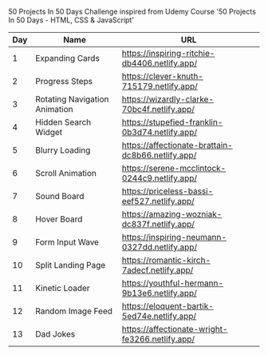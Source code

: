 50 Projects In 50 Days Challenge inspired from Udemy Course '50 Projects In 50 Days - HTML, CSS & JavaScript' 

| Day | Name | URL |
| --- | --- | --- |
| 1 | Expanding Cards | https://inspiring-ritchie-db4406.netlify.app/ |
| 2 | Progress Steps | https://clever-knuth-715179.netlify.app/ |
| 3 | Rotating Navigation Animation | https://wizardly-clarke-70bc4f.netlify.app/ |
| 4 | Hidden Search Widget | https://stupefied-franklin-0b3d74.netlify.app/ |
| 5 | Blurry Loading | https://affectionate-brattain-dc8b66.netlify.app/ |
| 6 | Scroll Animation | https://serene-mcclintock-0244c9.netlify.app/ |
| 7 | Sound Board | https://priceless-bassi-eef527.netlify.app/ |
| 8 | Hover Board | https://amazing-wozniak-dc837f.netlify.app/ |
| 9 | Form Input Wave | https://inspiring-neumann-0327dd.netlify.app/ |
| 10 | Split Landing Page | https://romantic-kirch-7adecf.netlify.app/ |
| 11 | Kinetic Loader | https://youthful-hermann-9b13e6.netlify.app/ |
| 12 | Random Image Feed | https://eloquent-bartik-5ed74e.netlify.app/ |
| 13 | Dad Jokes | https://affectionate-wright-fe3266.netlify.app/ |



